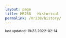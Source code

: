 ```yaml
---
layout: page
title: MR238 - Historical
permalink: /mr238/history/
---
```


<script src="https://cdn.plot.ly/plotly-latest.min.js"></script>

<p><small>last updated:  19:33 2022-02-14</small><p>




<div>                            <div id="c083ed6a-38e2-48df-a4f1-9cccbf5de130" class="plotly-graph-div" style="height:1000px; width:650px;"></div>            <script type="text/javascript">                                    window.PLOTLYENV=window.PLOTLYENV || {};                                    if (document.getElementById("c083ed6a-38e2-48df-a4f1-9cccbf5de130")) {                    Plotly.newPlot(                        "c083ed6a-38e2-48df-a4f1-9cccbf5de130",                        [{"cells": {"align": "left", "fill": {"color": ["whitesmoke", ["rgba(205,92,92,0.5)", "rgba(205,92,92,0.5)", "rgba(205,92,92,0.5)", "rgba(205,92,92,0.5)", "rgba(205,92,92,0.5)", "rgba(205,92,92,0.5)", "rgba(205,92,92,0.5)", "rgba(205,92,92,0.5)", "rgba(205,92,92,0.5)", "rgba(205,92,92,0.5)", "rgba(205,92,92,0.5)", "rgba(205,92,92,0.5)", "whitesmoke", "rgba(205,92,92,0.5)", "whitesmoke", "whitesmoke", "whitesmoke", "whitesmoke", "rgba(205,92,92,0.5)", "rgba(205,92,92,0.5)", "rgba(205,92,92,0.5)", "rgba(205,92,92,0.5)", "rgba(205,92,92,0.5)", "rgba(205,92,92,0.5)", "rgba(205,92,92,0.5)", "rgba(205,92,92,0.5)", "rgba(205,92,92,0.5)", "rgba(205,92,92,0.5)", "rgba(205,92,92,0.5)", "whitesmoke", "whitesmoke", "whitesmoke", "whitesmoke", "whitesmoke", "whitesmoke", "whitesmoke", "whitesmoke", "rgba(205,92,92,0.5)", "whitesmoke", "whitesmoke", "rgba(205,92,92,0.5)", "whitesmoke", "whitesmoke", "whitesmoke", "whitesmoke", "whitesmoke", "whitesmoke", "whitesmoke", "whitesmoke", "whitesmoke", "whitesmoke", "whitesmoke", "whitesmoke", "rgba(205,92,92,0.5)", "whitesmoke", "rgba(205,92,92,0.5)", "rgba(205,92,92,0.5)", "rgba(205,92,92,0.5)", "rgba(205,92,92,0.5)", "rgba(205,92,92,0.5)", "rgba(205,92,92,0.5)", "rgba(205,92,92,0.5)", "rgba(205,92,92,0.5)", "rgba(205,92,92,0.5)", "rgba(205,92,92,0.5)", "rgba(205,92,92,0.5)", "rgba(205,92,92,0.5)", "rgba(205,92,92,0.5)", "rgba(205,92,92,0.5)", "rgba(205,92,92,0.5)", "rgba(205,92,92,0.5)", "rgba(205,92,92,0.5)", "rgba(205,92,92,0.5)", "rgba(205,92,92,0.5)", "whitesmoke", "rgba(205,92,92,0.5)", "rgba(205,92,92,0.5)", "rgba(205,92,92,0.5)", "rgba(205,92,92,0.5)", "whitesmoke", "whitesmoke", "rgba(205,92,92,0.5)", "whitesmoke", "rgba(205,92,92,0.5)", "rgba(205,92,92,0.5)", "rgba(205,92,92,0.5)", "whitesmoke", "rgba(205,92,92,0.5)", "rgba(205,92,92,0.5)", "whitesmoke", "rgba(205,92,92,0.5)", "rgba(205,92,92,0.5)", "rgba(205,92,92,0.5)"], ["rgba(205,92,92,0.5)", "rgba(205,92,92,0.5)", "rgba(205,92,92,0.5)", "rgba(205,92,92,0.5)", "rgba(205,92,92,0.5)", "rgba(205,92,92,0.5)", "rgba(205,92,92,0.5)", "rgba(205,92,92,0.5)", "rgba(205,92,92,0.5)", "rgba(205,92,92,0.5)", "rgba(205,92,92,0.5)", "rgba(205,92,92,0.5)", "rgba(205,92,92,0.5)", "rgba(205,92,92,0.5)", "rgba(205,92,92,0.5)", "rgba(205,92,92,0.5)", "rgba(205,92,92,0.5)", "rgba(205,92,92,0.5)", "rgba(205,92,92,0.5)", "rgba(205,92,92,0.5)", "rgba(205,92,92,0.5)", "rgba(205,92,92,0.5)", "rgba(205,92,92,0.5)", "rgba(205,92,92,0.5)", "rgba(205,92,92,0.5)", "rgba(205,92,92,0.5)", "rgba(205,92,92,0.5)", "rgba(205,92,92,0.5)", "rgba(205,92,92,0.5)", "whitesmoke", "whitesmoke", "whitesmoke", "whitesmoke", "whitesmoke", "whitesmoke", "whitesmoke", "whitesmoke", "rgba(205,92,92,0.5)", "whitesmoke", "whitesmoke", "rgba(205,92,92,0.5)", "rgba(205,92,92,0.5)", "rgba(205,92,92,0.5)", "rgba(205,92,92,0.5)", "rgba(205,92,92,0.5)", "rgba(205,92,92,0.5)", "whitesmoke", "whitesmoke", "whitesmoke", "whitesmoke", "whitesmoke", "whitesmoke", "rgba(205,92,92,0.5)", "rgba(205,92,92,0.5)", "rgba(205,92,92,0.5)", "rgba(205,92,92,0.5)", "rgba(205,92,92,0.5)", "rgba(205,92,92,0.5)", "rgba(205,92,92,0.5)", "rgba(205,92,92,0.5)", "rgba(205,92,92,0.5)", "rgba(205,92,92,0.5)", "rgba(205,92,92,0.5)", "rgba(205,92,92,0.5)", "rgba(205,92,92,0.5)", "rgba(205,92,92,0.5)", "rgba(205,92,92,0.5)", "rgba(205,92,92,0.5)", "rgba(205,92,92,0.5)", "rgba(205,92,92,0.5)", "rgba(205,92,92,0.5)", "rgba(205,92,92,0.5)", "rgba(205,92,92,0.5)", "rgba(205,92,92,0.5)", "rgba(205,92,92,0.5)", "rgba(205,92,92,0.5)", "rgba(205,92,92,0.5)", "rgba(205,92,92,0.5)", "rgba(205,92,92,0.5)", "rgba(205,92,92,0.5)", "rgba(205,92,92,0.5)", "rgba(205,92,92,0.5)", "whitesmoke", "whitesmoke", "rgba(205,92,92,0.5)", "whitesmoke", "whitesmoke", "whitesmoke", "rgba(205,92,92,0.5)", "whitesmoke", "whitesmoke", "rgba(205,92,92,0.5)", "rgba(205,92,92,0.5)"], ["whitesmoke", "whitesmoke", "rgba(255,215,0,0.5)", "whitesmoke", "rgba(205,92,92,0.5)", "rgba(205,92,92,0.5)", "rgba(255,215,0,0.5)", "whitesmoke", "rgba(205,92,92,0.5)", "rgba(205,92,92,0.5)", "rgba(255,215,0,0.5)", "whitesmoke", "whitesmoke", "rgba(205,92,92,0.5)", "rgba(205,92,92,0.5)", "rgba(255,215,0,0.5)", "whitesmoke", "whitesmoke", "rgba(255,215,0,0.5)", "whitesmoke", "whitesmoke", "whitesmoke", "rgba(205,92,92,0.5)", "rgba(205,92,92,0.5)", "rgba(205,92,92,0.5)", "rgba(205,92,92,0.5)", "rgba(205,92,92,0.5)", "rgba(205,92,92,0.5)", "rgba(205,92,92,0.5)", "rgba(255,215,0,0.5)", "whitesmoke", "rgba(255,215,0,0.5)", "whitesmoke", "whitesmoke", "rgba(205,92,92,0.5)", "rgba(255,215,0,0.5)", "whitesmoke", "rgba(255,215,0,0.5)", "whitesmoke", "whitesmoke", "whitesmoke", "rgba(205,92,92,0.5)", "rgba(205,92,92,0.5)", "rgba(255,215,0,0.5)", "whitesmoke", "rgba(205,92,92,0.5)", "rgba(205,92,92,0.5)", "rgba(255,215,0,0.5)", "whitesmoke", "whitesmoke", "rgba(255,215,0,0.5)", "whitesmoke", "whitesmoke", "rgba(255,215,0,0.5)", "whitesmoke", "whitesmoke", "whitesmoke", "whitesmoke", "whitesmoke", "whitesmoke", "whitesmoke", "whitesmoke", "whitesmoke", "rgba(255,215,0,0.5)", "whitesmoke", "rgba(205,92,92,0.5)", "rgba(205,92,92,0.5)", "rgba(255,215,0,0.5)", "whitesmoke", "rgba(205,92,92,0.5)", "rgba(255,215,0,0.5)", "whitesmoke", "rgba(205,92,92,0.5)", "rgba(255,215,0,0.5)", "whitesmoke", "whitesmoke", "whitesmoke", "rgba(255,215,0,0.5)", "whitesmoke", "whitesmoke", "whitesmoke", "rgba(255,215,0,0.5)", "whitesmoke", "whitesmoke", "rgba(205,92,92,0.5)", "rgba(255,215,0,0.5)", "whitesmoke", "whitesmoke", "rgba(255,215,0,0.5)", "whitesmoke", "whitesmoke", "whitesmoke", "whitesmoke"], ["rgba(205,92,92,0.5)", "rgba(205,92,92,0.5)", "rgba(205,92,92,0.5)", "rgba(205,92,92,0.5)", "rgba(205,92,92,0.5)", "rgba(205,92,92,0.5)", "rgba(205,92,92,0.5)", "rgba(205,92,92,0.5)", "rgba(205,92,92,0.5)", "rgba(205,92,92,0.5)", "rgba(205,92,92,0.5)", "rgba(205,92,92,0.5)", "rgba(205,92,92,0.5)", "rgba(205,92,92,0.5)", "rgba(205,92,92,0.5)", "rgba(205,92,92,0.5)", "rgba(205,92,92,0.5)", "rgba(205,92,92,0.5)", "rgba(205,92,92,0.5)", "rgba(205,92,92,0.5)", "rgba(205,92,92,0.5)", "rgba(205,92,92,0.5)", "rgba(205,92,92,0.5)", "rgba(205,92,92,0.5)", "rgba(205,92,92,0.5)", "rgba(205,92,92,0.5)", "rgba(205,92,92,0.5)", "rgba(205,92,92,0.5)", "whitesmoke", "whitesmoke", "whitesmoke", "whitesmoke", "whitesmoke", "whitesmoke", "rgba(255,215,0,0.5)", "whitesmoke", "whitesmoke", "rgba(205,92,92,0.5)", "whitesmoke", "whitesmoke", "rgba(205,92,92,0.5)", "rgba(205,92,92,0.5)", "rgba(205,92,92,0.5)", "rgba(205,92,92,0.5)", "rgba(205,92,92,0.5)", "rgba(205,92,92,0.5)", "rgba(205,92,92,0.5)", "whitesmoke", "rgba(255,215,0,0.5)", "whitesmoke", "whitesmoke", "whitesmoke", "whitesmoke", "rgba(205,92,92,0.5)", "rgba(205,92,92,0.5)", "rgba(205,92,92,0.5)", "whitesmoke", "whitesmoke", "rgba(205,92,92,0.5)", "rgba(205,92,92,0.5)", "rgba(205,92,92,0.5)", "rgba(205,92,92,0.5)", "rgba(205,92,92,0.5)", "rgba(205,92,92,0.5)", "rgba(205,92,92,0.5)", "rgba(205,92,92,0.5)", "rgba(205,92,92,0.5)", "rgba(205,92,92,0.5)", "rgba(205,92,92,0.5)", "rgba(205,92,92,0.5)", "rgba(205,92,92,0.5)", "rgba(205,92,92,0.5)", "rgba(205,92,92,0.5)", "rgba(205,92,92,0.5)", "whitesmoke", "whitesmoke", "whitesmoke", "rgba(205,92,92,0.5)", "whitesmoke", "whitesmoke", "rgba(255,215,0,0.5)", "whitesmoke", "rgba(255,215,0,0.5)", "whitesmoke", "rgba(205,92,92,0.5)", "whitesmoke", "whitesmoke", "whitesmoke", "whitesmoke", "whitesmoke", "whitesmoke", "whitesmoke", "whitesmoke"]]}, "height": 30, "values": [["February 06", "January 30", "January 23", "January 16", "January 09", "January 02", "December 26", "December 19", "December 12", "December 05", "November 28", "November 21", "November 14", "November 07", "October 31", "October 24", "October 17", "October 10", "October 03", "September 26", "September 19", "September 12", "September 05", "August 29", "August 22", "August 15", "August 08", "August 01", "July 25", "July 18", "July 11", "July 04", "June 27", "June 20", "June 13", "June 06", "May 30", "May 23", "May 16", "May 09", "May 02", "April 25", "April 18", "April 11", "April 04", "March 28", "March 21", "March 14", "March 07", "February 28", "February 21", "February 14", "February 07", "January 31", "January 24", "January 17", "January 10", "January 03", "December 27", "December 20", "December 13", "December 06", "November 29", "November 22", "November 15", "November 08", "November 01", "October 25", "October 18", "October 11", "October 04", "September 27", "September 20", "September 13", "September 06", "August 30", "August 23", "August 16", "August 09", "August 02", "July 26", "July 19", "July 12", "July 05", "June 28", "June 21", "June 14", "June 07", "May 31", "May 24", "May 17", "May 10", "May 03"], ["<b>6.5%</b>", "<b>8.8%</b>", "<b>14.0%</b>", "<b>13.0%</b>", "<b>15.0%</b>", "<b>20.5%</b>", "<b>22.3%</b>", "<b>14.3%</b>", "<b>11.8%</b>", "<b>8.3%</b>", "<b>7.8%</b>", "<b>5.5%</b>", "3.6%", "<b>5.4%</b>", "4.3%", "3.4%", "2.6%", "4.9%", "<b>7.3%</b>", "<b>7.9%</b>", "<b>8.2%</b>", "<b>9.0%</b>", "<b>10.7%</b>", "<b>8.9%</b>", "<b>6.8%</b>", "<b>8.0%</b>", "<b>10.3%</b>", "<b>12.3%</b>", "<b>5.3%</b>", "2.3%", "2.1%", "1.6%", "0.0%", "2.1%", "3.5%", "2.6%", "1.7%", "<b>7.8%</b>", "2.6%", "2.2%", "<b>5.1%</b>", "4.1%", "2.8%", "2.8%", "2.8%", "3.9%", "1.4%", "0.6%", "0.2%", "0.4%", "1.2%", "1.2%", "2.5%", "<b>5.4%</b>", "1.6%", "<b>5.8%</b>", "<b>6.3%</b>", "<b>9.9%</b>", "<b>13.0%</b>", "<b>13.2%</b>", "<b>20.1%</b>", "<b>22.1%</b>", "<b>22.3%</b>", "<b>20.2%</b>", "<b>20.4%</b>", "<b>26.4%</b>", "<b>19.6%</b>", "<b>14.2%</b>", "<b>12.1%</b>", "<b>11.8%</b>", "<b>11.5%</b>", "<b>8.2%</b>", "<b>13.8%</b>", "<b>7.6%</b>", "3.4%", "<b>7.7%</b>", "<b>11.5%</b>", "<b>10.0%</b>", "<b>6.5%</b>", "4.6%", "4.7%", "<b>6.0%</b>", "3.5%", "<b>5.4%</b>", "<b>7.8%</b>", "<b>6.7%</b>", "0.0%", "<b>5.3%</b>", "<b>8.7%</b>", "3.4%", "<b>7.4%</b>", "<b>7.0%</b>", "<b>15.5%</b>"], ["<b>346.4    (59)</b>", "<b>528.4    (90)</b>", "<b>886.6    (151)</b>", "<b>857.2    (146)</b>", "<b>1409.1   (240)</b>", "<b>1109.7   (189)</b>", "<b>898.3    (153)</b>", "<b>493.2    (84)</b>", "<b>540.2    (92)</b>", "<b>422.7    (72)</b>", "<b>322.9    (55)</b>", "<b>158.5    (27)</b>", "<b>158.5    (27)</b>", "<b>205.5    (35)</b>", "<b>193.8    (33)</b>", "<b>135.0    (23)</b>", "<b>99.8     (17)</b>", "<b>217.2    (37)</b>", "<b>364.0    (62)</b>", "<b>346.4    (59)</b>", "<b>364.0    (62)</b>", "<b>399.2    (68)</b>", "<b>475.6    (81)</b>", "<b>405.1    (69)</b>", "<b>229.0    (39)</b>", "<b>217.2    (37)</b>", "<b>164.4    (28)</b>", "<b>135.0    (23)</b>", "<b>52.8     (9)</b>", "23.5     (4)", "17.6     (3)", "35.2     (6)", "0.0      (0)", "35.2     (6)", "35.2     (6)", "29.4     (5)", "17.6     (3)", "<b>117.4    (20)</b>", "47.0     (8)", "47.0     (8)", "<b>111.6    (19)</b>", "<b>123.3    (21)</b>", "<b>111.6    (19)</b>", "<b>105.7    (18)</b>", "<b>93.9     (16)</b>", "<b>129.2    (22)</b>", "41.1     (7)", "17.6     (3)", "5.9      (1)", "11.7     (2)", "35.2     (6)", "23.5     (4)", "<b>52.8     (9)</b>", "<b>140.9    (24)</b>", "<b>117.4    (20)</b>", "<b>129.2    (22)</b>", "<b>140.9    (24)</b>", "<b>246.6    (42)</b>", "<b>293.6    (50)</b>", "<b>364.0    (62)</b>", "<b>522.5    (89)</b>", "<b>681.1    (116)</b>", "<b>716.3    (122)</b>", "<b>769.1    (131)</b>", "<b>710.4    (121)</b>", "<b>780.9    (133)</b>", "<b>604.7    (103)</b>", "<b>434.5    (74)</b>", "<b>287.7    (49)</b>", "<b>299.4    (51)</b>", "<b>217.2    (37)</b>", "<b>117.4    (20)</b>", "<b>176.1    (30)</b>", "<b>111.6    (19)</b>", "<b>58.7     (10)</b>", "<b>123.3    (21)</b>", "<b>140.9    (24)</b>", "<b>158.5    (27)</b>", "<b>58.7     (10)</b>", "<b>58.7     (10)</b>", "<b>58.7     (10)</b>", "<b>99.8     (17)</b>", "23.5     (4)", "35.2     (6)", "<b>58.7     (10)</b>", "29.4     (5)", "0.0      (0)", "17.6     (3)", "<b>52.8     (9)</b>", "11.7     (2)", "35.2     (6)", "<b>70.5     (12)</b>", "<b>129.2    (22)</b>"], ["0", "0", "1", "0", "<b>3</b>", "<b>2</b>", "1", "0", "<b>3</b>", "<b>2</b>", "1", "0", "0", "<b>3</b>", "<b>2</b>", "1", "0", "0", "1", "0", "0", "0", "<b>8</b>", "<b>7</b>", "<b>6</b>", "<b>5</b>", "<b>4</b>", "<b>3</b>", "<b>2</b>", "1", "0", "1", "0", "0", "<b>2</b>", "1", "0", "1", "0", "0", "0", "<b>3</b>", "<b>2</b>", "1", "0", "<b>3</b>", "<b>2</b>", "1", "0", "0", "1", "0", "0", "1", "0", "0", "0", "0", "0", "0", "0", "0", "0", "1", "0", "<b>3</b>", "<b>2</b>", "1", "0", "<b>2</b>", "1", "0", "<b>2</b>", "1", "0", "0", "0", "1", "0", "0", "0", "1", "0", "0", "<b>2</b>", "1", "0", "0", "1", "0", "0", "0", "0"], ["<b>12.0    </b>", "<b>32.0    </b>", "<b>41.0    </b>", "<b>44.0    </b>", "<b>82.0    (3.0)</b>", "<b>42.0    (2.0)</b>", "<b>31.0    (1.0)</b>", "<b>13.0    </b>", "<b>30.0    (3.0)</b>", "<b>23.0    (2.0)</b>", "<b>18.0    (1.0)</b>", "<b>9.0     </b>", "<b>10.0    </b>", "<b>13.0    (1.0)</b>", "<b>10.0    </b>", "<b>11.0    (1.0)</b>", "<b>5.0     </b>", "<b>12.0    </b>", "<b>17.0    </b>", "<b>24.0    (1.0)</b>", "<b>19.0    </b>", "<b>27.0    </b>", "<b>32.0    (6.0)</b>", "<b>22.0    (5.0)</b>", "<b>13.0    (4.0)</b>", "<b>12.0    (3.0)</b>", "<b>8.0     (2.0)</b>", "3.0     (1.0)", "0.0     ", "0.0     ", "0.0     ", "0.0     ", "0.0     ", "1.0     ", "1.0     (1.0)", "0.0     ", "1.0     ", "3.0     (1.0)", "0.0     ", "0.0     ", "<b>4.0     </b>", "<b>4.0     (1.0)</b>", "3.0     ", "<b>4.0     </b>", "<b>6.0     </b>", "<b>9.0     (2.0)</b>", "3.0     (1.0)", "0.0     ", "1.0     (1.0)", "0.0     ", "0.0     ", "1.0     ", "2.0     ", "<b>9.0     (3.0)</b>", "<b>8.0     (2.0)</b>", "<b>5.0     (1.0)</b>", "1.0     ", "2.0     ", "<b>7.0     (1.0)</b>", "<b>6.0     </b>", "<b>10.0    </b>", "<b>20.0    (3.0)</b>", "<b>17.0    (2.0)</b>", "<b>11.0    (1.0)</b>", "<b>9.0     </b>", "<b>19.0    </b>", "<b>19.0    (2.0)</b>", "<b>7.0     (1.0)</b>", "<b>5.0     </b>", "<b>6.0     (1.0)</b>", "3.0     ", "3.0     ", "<b>5.0     (2.0)</b>", "<b>4.0     (1.0)</b>", "0.0     ", "2.0     ", "2.0     ", "3.0     (1.0)", "0.0     ", "1.0     ", "1.0     (1.0)", "0.0     ", "1.0     (1.0)", "0.0     ", "<b>4.0     (1.0)</b>", "0.0     ", "0.0     ", "0.0     ", "0.0     ", "0.0     ", "0.0     ", "1.0     ", "1.0     "]]}, "header": {"align": "left", "fill": {"color": "gainsboro"}, "values": ["<b>Week Start Date</b>", "<b>Positivity Rate</b>", "<b>New Cases<br>per 100k (actual)</b>", "<b>Consecutive Weeks of<br>New Case Increases</b>", "<b>Youth Cases<br>Current (Increases)</b>"]}, "type": "table"}],                        {"height": 1000, "margin": {"b": 0, "l": 0, "r": 0, "t": 25}, "template": {"data": {"bar": [{"error_x": {"color": "#2a3f5f"}, "error_y": {"color": "#2a3f5f"}, "marker": {"line": {"color": "#E5ECF6", "width": 0.5}}, "type": "bar"}], "barpolar": [{"marker": {"line": {"color": "#E5ECF6", "width": 0.5}}, "type": "barpolar"}], "carpet": [{"aaxis": {"endlinecolor": "#2a3f5f", "gridcolor": "white", "linecolor": "white", "minorgridcolor": "white", "startlinecolor": "#2a3f5f"}, "baxis": {"endlinecolor": "#2a3f5f", "gridcolor": "white", "linecolor": "white", "minorgridcolor": "white", "startlinecolor": "#2a3f5f"}, "type": "carpet"}], "choropleth": [{"colorbar": {"outlinewidth": 0, "ticks": ""}, "type": "choropleth"}], "contour": [{"colorbar": {"outlinewidth": 0, "ticks": ""}, "colorscale": [[0.0, "#0d0887"], [0.1111111111111111, "#46039f"], [0.2222222222222222, "#7201a8"], [0.3333333333333333, "#9c179e"], [0.4444444444444444, "#bd3786"], [0.5555555555555556, "#d8576b"], [0.6666666666666666, "#ed7953"], [0.7777777777777778, "#fb9f3a"], [0.8888888888888888, "#fdca26"], [1.0, "#f0f921"]], "type": "contour"}], "contourcarpet": [{"colorbar": {"outlinewidth": 0, "ticks": ""}, "type": "contourcarpet"}], "heatmap": [{"colorbar": {"outlinewidth": 0, "ticks": ""}, "colorscale": [[0.0, "#0d0887"], [0.1111111111111111, "#46039f"], [0.2222222222222222, "#7201a8"], [0.3333333333333333, "#9c179e"], [0.4444444444444444, "#bd3786"], [0.5555555555555556, "#d8576b"], [0.6666666666666666, "#ed7953"], [0.7777777777777778, "#fb9f3a"], [0.8888888888888888, "#fdca26"], [1.0, "#f0f921"]], "type": "heatmap"}], "heatmapgl": [{"colorbar": {"outlinewidth": 0, "ticks": ""}, "colorscale": [[0.0, "#0d0887"], [0.1111111111111111, "#46039f"], [0.2222222222222222, "#7201a8"], [0.3333333333333333, "#9c179e"], [0.4444444444444444, "#bd3786"], [0.5555555555555556, "#d8576b"], [0.6666666666666666, "#ed7953"], [0.7777777777777778, "#fb9f3a"], [0.8888888888888888, "#fdca26"], [1.0, "#f0f921"]], "type": "heatmapgl"}], "histogram": [{"marker": {"colorbar": {"outlinewidth": 0, "ticks": ""}}, "type": "histogram"}], "histogram2d": [{"colorbar": {"outlinewidth": 0, "ticks": ""}, "colorscale": [[0.0, "#0d0887"], [0.1111111111111111, "#46039f"], [0.2222222222222222, "#7201a8"], [0.3333333333333333, "#9c179e"], [0.4444444444444444, "#bd3786"], [0.5555555555555556, "#d8576b"], [0.6666666666666666, "#ed7953"], [0.7777777777777778, "#fb9f3a"], [0.8888888888888888, "#fdca26"], [1.0, "#f0f921"]], "type": "histogram2d"}], "histogram2dcontour": [{"colorbar": {"outlinewidth": 0, "ticks": ""}, "colorscale": [[0.0, "#0d0887"], [0.1111111111111111, "#46039f"], [0.2222222222222222, "#7201a8"], [0.3333333333333333, "#9c179e"], [0.4444444444444444, "#bd3786"], [0.5555555555555556, "#d8576b"], [0.6666666666666666, "#ed7953"], [0.7777777777777778, "#fb9f3a"], [0.8888888888888888, "#fdca26"], [1.0, "#f0f921"]], "type": "histogram2dcontour"}], "mesh3d": [{"colorbar": {"outlinewidth": 0, "ticks": ""}, "type": "mesh3d"}], "parcoords": [{"line": {"colorbar": {"outlinewidth": 0, "ticks": ""}}, "type": "parcoords"}], "pie": [{"automargin": true, "type": "pie"}], "scatter": [{"marker": {"colorbar": {"outlinewidth": 0, "ticks": ""}}, "type": "scatter"}], "scatter3d": [{"line": {"colorbar": {"outlinewidth": 0, "ticks": ""}}, "marker": {"colorbar": {"outlinewidth": 0, "ticks": ""}}, "type": "scatter3d"}], "scattercarpet": [{"marker": {"colorbar": {"outlinewidth": 0, "ticks": ""}}, "type": "scattercarpet"}], "scattergeo": [{"marker": {"colorbar": {"outlinewidth": 0, "ticks": ""}}, "type": "scattergeo"}], "scattergl": [{"marker": {"colorbar": {"outlinewidth": 0, "ticks": ""}}, "type": "scattergl"}], "scattermapbox": [{"marker": {"colorbar": {"outlinewidth": 0, "ticks": ""}}, "type": "scattermapbox"}], "scatterpolar": [{"marker": {"colorbar": {"outlinewidth": 0, "ticks": ""}}, "type": "scatterpolar"}], "scatterpolargl": [{"marker": {"colorbar": {"outlinewidth": 0, "ticks": ""}}, "type": "scatterpolargl"}], "scatterternary": [{"marker": {"colorbar": {"outlinewidth": 0, "ticks": ""}}, "type": "scatterternary"}], "surface": [{"colorbar": {"outlinewidth": 0, "ticks": ""}, "colorscale": [[0.0, "#0d0887"], [0.1111111111111111, "#46039f"], [0.2222222222222222, "#7201a8"], [0.3333333333333333, "#9c179e"], [0.4444444444444444, "#bd3786"], [0.5555555555555556, "#d8576b"], [0.6666666666666666, "#ed7953"], [0.7777777777777778, "#fb9f3a"], [0.8888888888888888, "#fdca26"], [1.0, "#f0f921"]], "type": "surface"}], "table": [{"cells": {"fill": {"color": "#EBF0F8"}, "line": {"color": "white"}}, "header": {"fill": {"color": "#C8D4E3"}, "line": {"color": "white"}}, "type": "table"}]}, "layout": {"annotationdefaults": {"arrowcolor": "#2a3f5f", "arrowhead": 0, "arrowwidth": 1}, "autotypenumbers": "strict", "coloraxis": {"colorbar": {"outlinewidth": 0, "ticks": ""}}, "colorscale": {"diverging": [[0, "#8e0152"], [0.1, "#c51b7d"], [0.2, "#de77ae"], [0.3, "#f1b6da"], [0.4, "#fde0ef"], [0.5, "#f7f7f7"], [0.6, "#e6f5d0"], [0.7, "#b8e186"], [0.8, "#7fbc41"], [0.9, "#4d9221"], [1, "#276419"]], "sequential": [[0.0, "#0d0887"], [0.1111111111111111, "#46039f"], [0.2222222222222222, "#7201a8"], [0.3333333333333333, "#9c179e"], [0.4444444444444444, "#bd3786"], [0.5555555555555556, "#d8576b"], [0.6666666666666666, "#ed7953"], [0.7777777777777778, "#fb9f3a"], [0.8888888888888888, "#fdca26"], [1.0, "#f0f921"]], "sequentialminus": [[0.0, "#0d0887"], [0.1111111111111111, "#46039f"], [0.2222222222222222, "#7201a8"], [0.3333333333333333, "#9c179e"], [0.4444444444444444, "#bd3786"], [0.5555555555555556, "#d8576b"], [0.6666666666666666, "#ed7953"], [0.7777777777777778, "#fb9f3a"], [0.8888888888888888, "#fdca26"], [1.0, "#f0f921"]]}, "colorway": ["#636efa", "#EF553B", "#00cc96", "#ab63fa", "#FFA15A", "#19d3f3", "#FF6692", "#B6E880", "#FF97FF", "#FECB52"], "font": {"color": "#2a3f5f"}, "geo": {"bgcolor": "white", "lakecolor": "white", "landcolor": "#E5ECF6", "showlakes": true, "showland": true, "subunitcolor": "white"}, "hoverlabel": {"align": "left"}, "hovermode": "closest", "mapbox": {"style": "light"}, "paper_bgcolor": "white", "plot_bgcolor": "#E5ECF6", "polar": {"angularaxis": {"gridcolor": "white", "linecolor": "white", "ticks": ""}, "bgcolor": "#E5ECF6", "radialaxis": {"gridcolor": "white", "linecolor": "white", "ticks": ""}}, "scene": {"xaxis": {"backgroundcolor": "#E5ECF6", "gridcolor": "white", "gridwidth": 2, "linecolor": "white", "showbackground": true, "ticks": "", "zerolinecolor": "white"}, "yaxis": {"backgroundcolor": "#E5ECF6", "gridcolor": "white", "gridwidth": 2, "linecolor": "white", "showbackground": true, "ticks": "", "zerolinecolor": "white"}, "zaxis": {"backgroundcolor": "#E5ECF6", "gridcolor": "white", "gridwidth": 2, "linecolor": "white", "showbackground": true, "ticks": "", "zerolinecolor": "white"}}, "shapedefaults": {"line": {"color": "#2a3f5f"}}, "ternary": {"aaxis": {"gridcolor": "white", "linecolor": "white", "ticks": ""}, "baxis": {"gridcolor": "white", "linecolor": "white", "ticks": ""}, "bgcolor": "#E5ECF6", "caxis": {"gridcolor": "white", "linecolor": "white", "ticks": ""}}, "title": {"x": 0.05}, "xaxis": {"automargin": true, "gridcolor": "white", "linecolor": "white", "ticks": "", "title": {"standoff": 15}, "zerolinecolor": "white", "zerolinewidth": 2}, "yaxis": {"automargin": true, "gridcolor": "white", "linecolor": "white", "ticks": "", "title": {"standoff": 15}, "zerolinecolor": "white", "zerolinewidth": 2}}}, "title": {"text": "MR-238 Metric History"}, "width": 650},                        {"responsive": true}                    )                };                            </script>        </div>